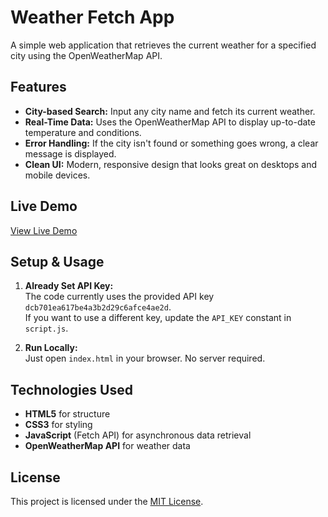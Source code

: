 # Weather Fetch App

A simple web application that retrieves the current weather for a specified city using the OpenWeatherMap API.

## Features

- **City-based Search:** Input any city name and fetch its current weather.
- **Real-Time Data:** Uses the OpenWeatherMap API to display up-to-date temperature and conditions.
- **Error Handling:** If the city isn't found or something goes wrong, a clear message is displayed.
- **Clean UI:** Modern, responsive design that looks great on desktops and mobile devices.

## Live Demo

[View Live Demo](https://jcriz99.github.io/weather-app/)

## Setup & Usage

1. **Already Set API Key:**  
   The code currently uses the provided API key `dcb701ea617be4a3b2d29c6afce4ae2d`.  
   If you want to use a different key, update the `API_KEY` constant in `script.js`.

2. **Run Locally:**  
   Just open `index.html` in your browser. No server required.

## Technologies Used

- **HTML5** for structure
- **CSS3** for styling
- **JavaScript** (Fetch API) for asynchronous data retrieval
- **OpenWeatherMap API** for weather data

## License

This project is licensed under the [MIT License](LICENSE).
